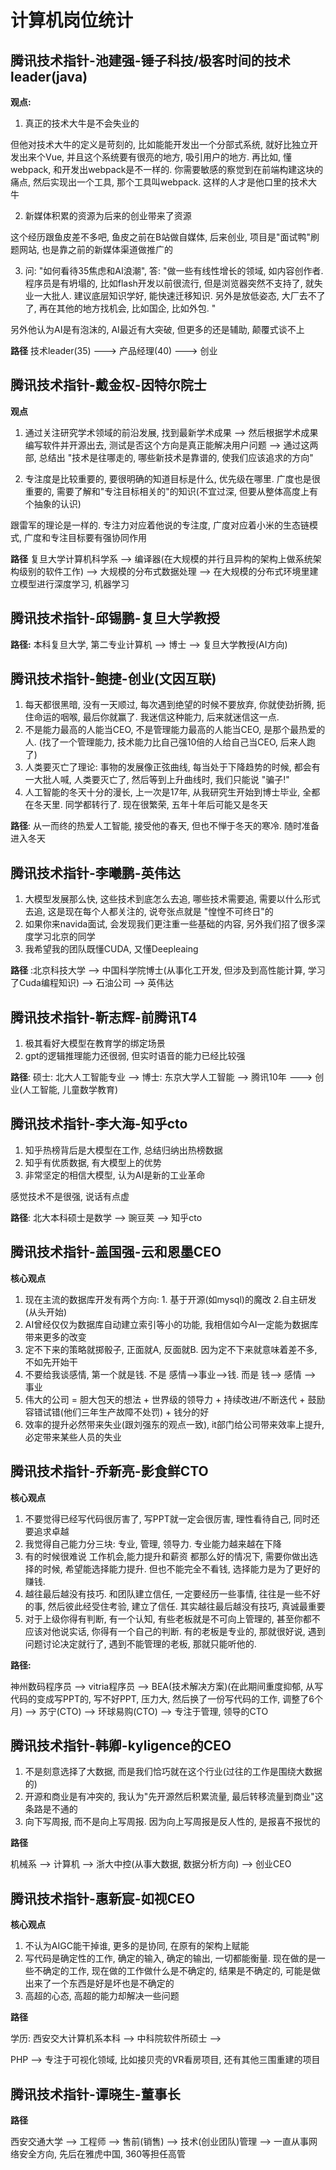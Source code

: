 # 计算机岗位统计

## 腾讯技术指针-池建强-锤子科技/极客时间的技术leader(java)

**观点:**

1. 真正的技术大牛是不会失业的

但他对技术大牛的定义是苛刻的, 比如能能开发出一个分部式系统, 就好比独立开发出来个Vue, 并且这个系统要有很亮的地方, 吸引用户的地方. 
再比如, 懂webpack, 和开发出webpack是不一样的. 你需要敏感的察觉到在前端构建这块的痛点, 然后实现出一个工具, 那个工具叫webpack. 这样的人才是他口里的技术大牛

2. 新媒体积累的资源为后来的创业带来了资源

这个经历跟鱼皮差不多吧, 鱼皮之前在B站做自媒体, 后来创业, 项目是"面试鸭"刷题网站, 也是靠之前的新媒体渠道做推广的

3. 问: "如何看待35焦虑和AI浪潮", 答: "做一些有线性增长的领域, 如内容创作者. 程序员是有坍塌的, 比如flash开发以前很流行, 但是浏览器突然不支持了, 就失业一大批人. 建议底层知识学好, 能快速迁移知识. 另外是放低姿态, 大厂去不了了, 再在其他的地方找机会, 比如国企, 比如外包. "

另外他认为AI是有泡沫的, AI最近有大突破, 但更多的还是辅助, 颠覆式谈不上

**路径**
技术leader(35) ---> 产品经理(40) ---> 创业


## 腾讯技术指针-戴金权-因特尔院士

**观点**

1. 通过关注研究学术领域的前沿发展, 找到最新学术成果 --> 然后根据学术成果编写软件并开源出去, 测试是否这个方向是真正能解决用户问题 --> 通过这两部, 总结出 "技术是往哪走的, 哪些新技术是靠谱的, 使我们应该追求的方向"

2. 专注度是比较重要的, 要很明确的知道目标是什么, 优先级在哪里. 广度也是很重要的, 需要了解和"专注目标相关的"的知识(不宜过深, 但要从整体高度上有个抽象的认识)

跟雷军的理论是一样的. 专注力对应着他说的专注度, 广度对应着小米的生态链模式, 广度和专注目标要有强协同作用

**路径**
复旦大学计算机科学系 --> 编译器(在大规模的并行且异构的架构上做系统架构级别的软件工作) --> 大规模的分布式数据处理 --> 在大规模的分布式环境里建立模型进行深度学习, 机器学习


## 腾讯技术指针-邱锡鹏-复旦大学教授


**路径:** 本科复旦大学, 第二专业计算机 --> 博士 --> 复旦大学教授(AI方向)


## 腾讯技术指针-鲍捷-创业(文因互联)

1. 每天都很黑暗, 没有一天顺过, 每次遇到绝望的时候不要放弃, 你就使劲折腾, 扼住命运的咽喉, 最后你就赢了. 我迷信这种能力, 后来就迷信这一点. 
2. 不是能力最高的人能当CEO, 不是管理能力最高的人能当CEO, 是那个最热爱的人. (找了一个管理能力, 技术能力比自己强10倍的人给自己当CEO, 后来人跑了)
3. 人类要灭亡了理论: 事物的发展像正弦曲线, 每当处于下降趋势的时候, 都会有一大批人喊, 人类要灭亡了, 然后等到上升曲线时, 我们只能说 "骗子!"
4. 人工智能的冬天十分的漫长, 上一次是17年, 从我研究生开始到博士毕业, 全都在冬天里. 同学都转行了. 现在很繁荣, 五年十年后可能又是冬天

**路径**: 从一而终的热爱人工智能, 接受他的春天, 但也不惮于冬天的寒冷. 随时准备进入冬天


## 腾讯技术指针-李曦鹏-英伟达

1. 大模型发展那么快, 这些技术到底怎么去追, 哪些技术需要追, 需要以什么形式去追, 这是现在每个人都关注的, 说夸张点就是 "惶惶不可终日"的
2. 如果你来navida面试, 会发现我们更注重一些基础的内容, 另外我们招了很多深度学习北京的同学
3. 我希望我的团队既懂CUDA, 又懂Deepleaing

**路径** :北京科技大学 --> 中国科学院博士(从事化工开发, 但涉及到高性能计算, 学习了Cuda编程知识) --> 石油公司 --> 英伟达


## 腾讯技术指针-靳志辉-前腾讯T4

1. 极其看好大模型在教育学的绑定场景
2. gpt的逻辑推理能力还很弱, 但实时语音的能力已经比较强

**路径**: 硕士: 北大人工智能专业 --> 博士: 东京大学人工智能 --> 腾讯10年 ---> 创业(人工智能, 儿童数学教育)

## 腾讯技术指针-李大海-知乎cto

1. 知乎热榜背后是大模型在工作, 总结归纳出热榜数据
2. 知乎有优质数据, 有大模型上的优势
3. 非常坚定的相信大模型, 认为AI是新的工业革命


感觉技术不是很强, 说话有点虚

**路径**: 北大本科硕士是数学 --> 豌豆荚 --> 知乎cto

## 腾讯技术指针-盖国强-云和恩墨CEO

**核心观点**

1. 现在主流的数据库开发有两个方向: 1. 基于开源(如mysql)的魔改 2.自主研发(从头开始)
2. AI曾经仅仅为数据库自动建立索引等小的功能, 我相信如今AI一定能为数据库带来更多的改变
3. 定不下来的策略就掷骰子, 正面就A, 反面就B. 因为定不下来就意味着差不多, 不如先开始干
4. 不要给我谈感情, 第一个就是钱. 不是 感情-->事业-->钱. 而是 钱--> 感情 --> 事业
5. 伟大的公司 = 胆大包天的想法 + 世界级的领导力 + 持续改进/不断迭代 + 鼓励容错试错(他们三年生产故障不处罚) + 钱分的好
6. 效率的提升必然带来失业(跟刘强东的观点一致), it部门给公司带来效率上提升, 必定带来某些人员的失业

## 腾讯技术指针-乔新亮-影食鲜CTO

**核心观点**

1. 不要觉得已经写代码很厉害了, 写PPT就一定会很厉害, 理性看待自己, 同时还要追求卓越
2. 我觉得自己能力分三块: 专业, 管理, 领导力. 专业能力越来越在下降
3. 有的时候很难说 工作机会,能力提升和薪资 都那么好的情况下, 需要你做出选择的时候, 希望能选择能力提升. 但也不能完全不看钱, 选择能力是为了更好的赚钱.
4. 越往最后越没有技巧. 和团队建立信任, 一定要经历一些事情, 往往是一些不好的事, 然后彼此经受住考验, 建立了信任. 其实越往最后越没有技巧, 真诚最重要
5. 对于上级你得有判断, 有一个认知, 有些老板就是不可向上管理的, 甚至你都不应该对他说实话, 你得有一个自己的判断. 有的老板是专业的, 那就很好说, 遇到问题讨论决定就行了, 遇到不能管理的老板, 那就只能听他的. 

**路径:**

神州数码程序员 --> vitria程序员 --> BEA(技术解决方案)(在此期间重度抑郁, 从写代码的变成写PPT的, 写不好PPT, 压力大, 然后换了一份写代码的工作, 调整了6个月)
--> 苏宁(CTO) --> 环球易购(CTO) --> 专注于管理, 领导的CTO


## 腾讯技术指针-韩卿-kyligence的CEO

1. 不是刻意选择了大数据, 而是我们恰巧就在这个行业(过往的工作是围绕大数据的)
2. 开源和商业是有冲突的, 我认为"先开源然后积累流量, 最后转移流量到商业"这条路是不通的
3. 向下写周报, 而不是向上写周报. 因为向上写周报是反人性的, 是报喜不报忧的


**路径**

机械系 --> 计算机 --> 浙大中控(从事大数据, 数据分析方向) --> 创业CEO


## 腾讯技术指针-惠新宸-如视CEO

**核心观点**

1. 不认为AIGC能干掉谁, 更多的是协同, 在原有的架构上赋能
2. 写代码是确定性的工作, 确定的输入, 确定的输出, 一切都能衡量. 现在做的是一些不确定的工作, 现在做的工作做什么是不确定的, 结果是不确定的, 可能是做出来了一个东西是好是坏也是不确定的 
3. 高超的心态, 高超的能力却解决一些问题

**路径**

学历: 西安交大计算机系本科 --> 中科院软件所硕士 --> 

PHP --> 专注于可视化领域, 比如接贝壳的VR看房项目, 还有其他三围重建的项目 

## 腾讯技术指针-谭晓生-董事长


**路径**

西安交通大学 --> 工程师 --> 售前(销售) --> 技术(创业团队)管理 --> 一直从事网络安全方向, 先后在雅虎中国, 360等担任高管